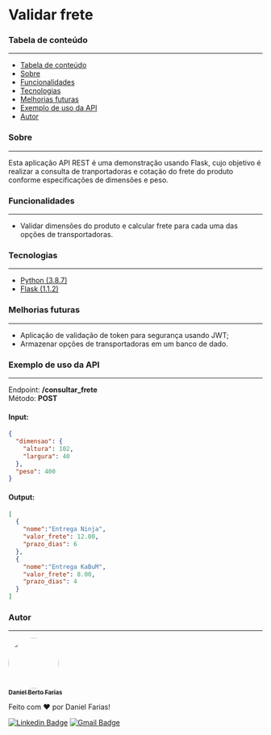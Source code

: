 # Validar frete

### Tabela de conteúdo

---
<!--ts-->
  * [Tabela de conteúdo](#tabela-de-conteudo)
  * [Sobre](#Sobre)
  * [Funcionalidades](#Funcionalidades)
  * [Tecnologias](#Tecnologias)
  * [Melhorias futuras](#melhorias-futuras)
  * [Exemplo de uso da API](#exemplo-de-uso-da-api)
  * [Autor](#Autor)
<!--te-->
### Sobre

---
Esta aplicação API REST é uma demonstração usando Flask, cujo objetivo é realizar a consulta de tranportadoras e cotação do frete do produto conforme especificações de dimensões e peso.

### Funcionalidades

---
- Validar dimensões do produto e calcular frete para cada uma das opções de transportadoras.


### Tecnologias

---
- [Python (3.8.7)](https://www.python.org)
- [Flask (1.1.2)](https://flask.palletsprojects.com/en/1.1.x/)

### Melhorias futuras

---
- Aplicação de validação de token para segurança usando JWT;
- Armazenar opções de transportadoras em um banco de dado.

### Exemplo de uso da API

___
Endpoint: <b>/consultar_frete</b>
<br />
Método: <b>POST</b>
<br />
#### Input:
```json
{
  "dimensao": {
    "altura": 102,
    "largura": 40
  },
  "peso": 400
}
```
#### Output:
```json
[
  {
    "nome":"Entrega Ninja",
    "valor_frete": 12.00,
    "prazo_dias": 6
  },
  {
    "nome":"Entrega KaBuM",
    "valor_frete": 8.00,
    "prazo_dias": 4
  }
]
```



### Autor

---
<a href="https://github.com/danielberto05">
<img style="border-radius: 50%;" src="https://avatars.githubusercontent.com/u/40204831?s=400&u=5836d64c2412ad45edafa86550499eee3a572194&v=4" width="100px;" alt=""/>
<br />
<sub><b>Daniel Berto Farias</b></sub></a>

Feito com ❤️ por Daniel Farias!

[![Linkedin Badge](https://img.shields.io/badge/-Daniel-blue?style=flat-square&logo=Linkedin&logoColor=white&link=https://www.linkedin.com/in/daniel-berto-94776867/)](https://www.linkedin.com/in/daniel-berto-94776867/) 
[![Gmail Badge](https://img.shields.io/badge/-danielberto05@gmail.com-c14438?style=flat-square&logo=Gmail&logoColor=white&link=mailto:danielberto05@gmail.com)](mailto:danielberto05@gmail.com)
